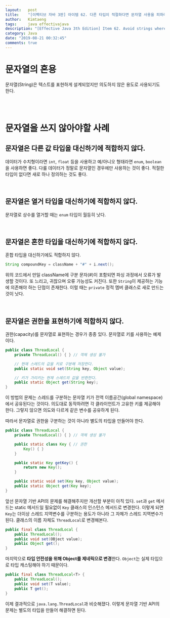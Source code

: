 ```yaml
---
layout:   post
title:    "[이펙티브 자바 3판] 아이템 62. 다른 타입이 적절하다면 문자열 사용을 피하라"
author:   Kimtaeng
tags: 	  java effectivajava
description: "[Effective Java 3th Edition] Item 62. Avoid strings where other types are more appropriate" 
category: Java
date: "2019-08-21 00:32:45"
comments: true
---
```


# 문자열의 혼용
문자열(String)은 텍스트를 표현하게 설계되었지만 의도하지 않은 용도로 사용되기도 한다. 

<br/><br/>

# 문자열을 쓰지 않아야할 사례
## 문자열은 다른 값 타입을 대신하기에 적합하지 않다.
데이터가 수치형이라면 `int`, `float` 등을 사용하고 예/아니오 형태라면 `enum`, `boolean`을 사용하면 좋다.
다룰 데이터가 정말로 문자열인 경우에만 사용하는 것이 좋다. 적절한 타입이 없다면 새로 하나 정의하는 것도 좋다.

<br/>

## 문자열은 열거 타입을 대신하기에 적합하지 않다.
문자열로 상수를 열거할 때는 `enum` 타입이 월등히 낫다. 

<br/>

## 문자열은 혼한 타입을 대신하기에 적합하지 않다.
혼합 타입을 대신하기에도 적합하지 않다.

```java
String compoundKey = className + "#" + i.next();
```

위의 코드에서 만일 className에 구분 문자(#)이 포함되면 파싱 과정에서 오류가 발생할 것이다. 또 느리고, 귀찮으며 오류 가능성도 커진다.
또한 `String`이 제공하는 기능에 의존해야 하는 단점이 존재한다. 이럴 때는 `private` 정적 멤버 클래스로 새로 만드는 것이 낫다.

<br/>

## 문자열은 권한을 표현하기에 적합하지 않다.
권한(capacity)를 문자열로 표현하는 경우가 종종 있다. 문자열로 키를 사용하는 예제이다.

```java
public class ThreadLocal {
    private ThreadLocal() { } // 객체 생성 불가

    // 현재 스레드의 값을 키로 구분해 저장한다.
    public static void set(String key, Object value);

    // 키가 가리키는 현재 스레드의 값을 반환한다.
    public static Object get(String key);
}
```

이 방법의 문제는 스레드를 구분하는 문자열 키가 전역 이름공간(global namespace)에서 공유된다는 것이다.
의도대로 동작하려면 각 클라이언트가 고유한 키를 제공해야 한다. 그렇지 않으면 의도와 다르게 같은 변수를 공유하게 된다.

따라서 문자열로 권한을 구분하는 것이 아니라 별도의 타입을 만들어야 한다.

```java
public class ThreadLocal {
    private ThreadLocal() { } // 객체 생성 불가

    public static class Key { // 권한
        Key() { }
    }

    public static Key getKey() {
        return new Key();
    }

    public static void set(Key key, Object value);
    public static Object get(Key key);
}
```

앞선 문자열 기반 API의 문제를 해결해주지만 개선할 부분이 아직 있다. `set`과 `get` 메서드는 static 메서드일 필요없이
`Key` 클래스의 인스턴스 메서드로 변경한다. 이렇게 되면 `Key`는 더이상 스레드 지역변수를 구분하는 용도가 아니라 그 자체가 스레드 지역변수가 된다.
클래스의 이름 자체도 `ThreadLocal`로 변경해본다.

```java
public final class ThreadLocal {
    public ThreadLocal();
    public void set(OBject value);
    public Object get();
}
```

마지막으로 **타입 안전성을 위해 Object를 제네릭으로 변경**한다. `Object`는 실제 타입으로 타입 캐스팅해야 하기 때문이다.

```java
public final class ThreadLocal<T> {
    public ThreadLocal();
    public void set(T value);
    public T get();
}
```

이제 결과적으로 `java.lang.ThreadLocal`과 비슷해졌다. 이렇게 문자열 기반 API의 문제는 별도의 타입을 만들어 해결하면 된다.